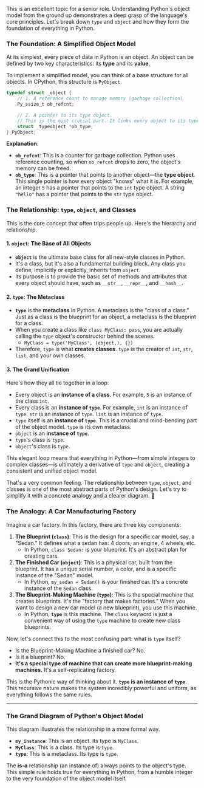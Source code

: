 This is an excellent topic for a senior role. Understanding Python's object model from the ground up demonstrates a deep grasp of the language's core principles. Let's break down `type` and `object` and how they form the foundation of everything in Python.

### The Foundation: A Simplified Object Model

At its simplest, every piece of data in Python is an object. An object can be defined by two key characteristics: its **type** and its **value**.

To implement a simplified model, you can think of a base structure for all objects. In CPython, this structure is `PyObject`.

```c
typedef struct _object {
    // 1. A reference count to manage memory (garbage collection)
    Py_ssize_t ob_refcnt; 

    // 2. A pointer to its type object.
    // This is the most crucial part. It links every object to its type.
    struct _typeobject *ob_type;
} PyObject;
```

**Explanation**:

  * **`ob_refcnt`**: This is a counter for garbage collection. Python uses reference counting, so when `ob_refcnt` drops to zero, the object's memory can be freed.
  * **`ob_type`**: This is a pointer that points to another object—the **type object**. This single pointer is how every object "knows" what it is. For example, an integer `5` has a pointer that points to the `int` type object. A string `"hello"` has a pointer that points to the `str` type object.

### The Relationship: `type`, `object`, and Classes

This is the core concept that often trips people up. Here's the hierarchy and relationship.

#### 1\. `object`: The Base of All Objects

  * **`object`** is the ultimate base class for all new-style classes in Python.
  * It's a class, but it's also a fundamental building block. Any class you define, implicitly or explicitly, inherits from `object`.
  * Its purpose is to provide the basic set of methods and attributes that every object should have, such as `__str__`, `__repr__`, and `__hash__`.

#### 2\. `type`: The Metaclass

  * **`type`** is the **metaclass** in Python. A metaclass is the "class of a class." Just as a class is the blueprint for an object, a metaclass is the blueprint for a class.
  * When you create a class like `class MyClass: pass`, you are actually calling the `type` object's constructor behind the scenes.
      * `MyClass = type('MyClass', (object,), {})`
  * Therefore, `type` is what **creates classes**. `type` is the creator of `int`, `str`, `list`, and your own classes.

#### 3\. The Grand Unification

Here's how they all tie together in a loop:

  * Every object is an **instance of a class**. For example, `5` is an instance of the class `int`.
  * Every class is an **instance of `type`**. For example, `int` is an instance of `type`. `str` is an instance of `type`. `list` is an instance of `type`.
  * `type` itself is an **instance of `type`**. This is a crucial and mind-bending part of the object model. `type` is its own metaclass.
  * `object` is an **instance of `type`**.
  * `type`'s class is `type`.
  * `object`'s class is `type`.

This elegant loop means that everything in Python—from simple integers to complex classes—is ultimately a derivative of `type` and `object`, creating a consistent and unified object model.


That's a very common feeling. The relationship between `type`, `object`, and classes is one of the most abstract parts of Python's design. Let's try to simplify it with a concrete analogy and a clearer diagram. 🧱

### The Analogy: A Car Manufacturing Factory

Imagine a car factory. In this factory, there are three key components:

1.  **The Blueprint (`class`)**: This is the design for a specific car model, say, a "Sedan." It defines what a sedan has: 4 doors, an engine, 4 wheels, etc.
    * In Python, `class Sedan:` is your blueprint. It's an abstract plan for creating cars.
2.  **The Finished Car (`object`)**: This is a physical car, built from the blueprint. It has a unique serial number, a color, and is a specific instance of the "Sedan" model.
    * In Python, `my_sedan = Sedan()` is your finished car. It's a concrete instance of the `Sedan` class.
3.  **The Blueprint-Making Machine (`type`)**: This is the special machine that creates blueprints. It's the "factory that makes factories." When you want to design a new car model (a new blueprint), you use this machine.
    * In Python, **`type`** is this machine. The `class` keyword is just a convenient way of using the `type` machine to create new class blueprints.

Now, let's connect this to the most confusing part: what is `type` itself?

* Is the Blueprint-Making Machine a finished car? No.
* Is it a blueprint? No.
* **It's a special type of machine that can create more blueprint-making machines.** It's a self-replicating factory.

This is the Pythonic way of thinking about it. **`type` is an instance of `type`**. This recursive nature makes the system incredibly powerful and uniform, as everything follows the same rules.

---

### The Grand Diagram of Python's Object Model

This diagram illustrates the relationship in a more formal way.



* **`my_instance`**: This is an object. Its type is `MyClass`.
* **`MyClass`**: This is a class. Its type is `type`.
* **`type`**: This is a metaclass. Its type is `type`.

The **is-a** relationship (an instance of) always points to the object's type. This simple rule holds true for everything in Python, from a humble integer to the very foundation of the object model itself.